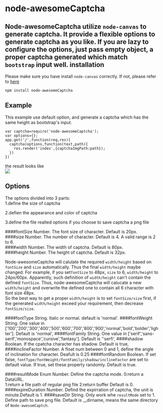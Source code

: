 node-awesomeCaptcha
============================
Node-awesomeCaptcha utilize `node-canvas` to generate captcha. It provide a flexible options to generate captcha as you like. If you are lazy to configure the options, just pass empty object, a proper captcha generated  which match `bootstrap` input well. 
installation
------------------
Please make sure you have install `node-canvas` correctly. If not, please refer to [here](https://github.com/Automattic/node-canvas/wiki/_pages)  

    npm install node-awesomeCaptcha
    
Example
-------------------
This example use default option, and generate a captcha which has the same height as bootstrap's input.

    var captcha=require('node-awesomeCaptcha');
    var options={};
    app.get('/',function(req,res){
      captcha(options,function(text,path){
        res.render('index',{captchaImgPath:path});
      })
    })
the result looks like   
![](https://github.com/zwzw911/node-awesomeCaptcha/blob/master/img/1434775573219.png)  

Options
----------------
The options divided into 3 parts:  
1.define the size of captcha 

2.defien the appearance and color of captcha  

3.define the file realted options if you choose to save captcha a png file  

####fontSize
Number. The font size of character. Default is 20px.  
####size 
Number. The number of character. Default is 4. A valid range is 2 to 6.  
####width
Number. The width of captcha. Default is 80px.  
####height
Number. The height of captcha. Default is 32px.  
  
Node-awesomeCaptcha will calulate the required   `width/height`   based on `fontSize` and `size` automatically. Thus the final `width/height` maybe changed. For example, if you set`fontSize` to 48px, `size` to 6, `width/height` to 24px/60px. Apparently, such definition of `width/height` can't contain the defined `fontSize`. Thus, node-awesomeCaptcha will calucate a new `width/height` and overwrite the defined one to contain all 6 character with font size 48px.  
So the best way to get a proper `width/height` is to set `fontSize/size` first, if the generated `width/height` exceed your requirement, then decrease  `fontSize/size`.  
  

####fontType
String. Italic or normal. default is 'normal'.
####fontWeight
String. One value in ['100','200','300','400','500','600','700','800','900','normal','bold','bolder','lighter']. Default is 'normal',
####fontFamily
String. One value in ['serif','sans-serif','monospace','cursive','fantasy']. Default is ''serfi',
####shadow
Boolean. If the cpatcha character has shadow. Default is true,
####inclineFactor
Number. A float num between 0 and 1, define the angle of inclination for character. Deafult is 0.25
####fontRandom
Boolean. If set false, `fontType/fontWeight/fontFamily/shadow/inclineFactor` are set to default value. If true, set these property randomly. Default is true.

####resultMode
Enum Number. Define the captcha mode. 
0:return a DataURL.  
1:return a file path of regular png file
2:return buffer
Default is 0.
####expireDuration
Number. Defind the expirration of captcha, the unit is minute.Default is 1.
####saveDir
String. Only work whe `resultMode` set to 1. Define path to save png file. Default is __dirname, means the same directory of `Node-awesomCaptch`.
